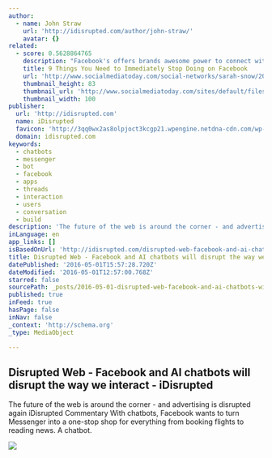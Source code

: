 ```yaml
---
author:
  - name: John Straw
    url: 'http://idisrupted.com/author/john-straw/'
    avatar: {}
related:
  - score: 0.5628864765
    description: "Facebook's offers brands awesome power to connect with their customers. But, as with great power in any context, sometimes that power is abused. \"... With great popularity comes some shameful characters looking to tap into Facebook's viral market to sell you their crappy products or scheme your money through affiliate links or worse,\" writes Daniel Zeevi."
    title: 9 Things You Need to Immediately Stop Doing on Facebook
    url: 'http://www.socialmediatoday.com/social-networks/sarah-snow/2015-07-24/9-things-you-need-immediately-stop-doing-facebook'
    thumbnail_height: 83
    thumbnail_url: 'http://www.socialmediatoday.com/sites/default/files/styles/thumbnail/public/post_main_images/facebook_annoying.jpg?itok=K2XJchI7'
    thumbnail_width: 100
publisher:
  url: 'http://idisrupted.com'
  name: iDisrupted
  favicon: 'http://3qq0wx2as8olpjoct3kcgp21.wpengine.netdna-cdn.com/wp-content/uploads/2015/04/fav.png'
  domain: idisrupted.com
keywords:
  - chatbots
  - messenger
  - bot
  - facebook
  - apps
  - threads
  - interaction
  - users
  - conversation
  - build
description: 'The future of the web is around the corner - and advertising is disrupted again iDisrupted Commentary With chatbots, Facebook wants to turn Messenger into a one-stop shop for everything from booking flights to reading news. A chatbot.'
inLanguage: en
app_links: []
isBasedOnUrl: 'http://idisrupted.com/disrupted-web-facebook-and-ai-chatbots-will-disrupted-the-way-we-interact/'
title: Disrupted Web - Facebook and AI chatbots will disrupt the way we interact - iDisrupted
datePublished: '2016-05-01T15:57:28.720Z'
dateModified: '2016-05-01T12:57:00.768Z'
starred: false
sourcePath: _posts/2016-05-01-disrupted-web-facebook-and-ai-chatbots-will-disrupt-the-wa.md
published: true
inFeed: true
hasPage: false
inNav: false
_context: 'http://schema.org'
_type: MediaObject

---
```

<article style=""><h1>Disrupted Web - Facebook and AI chatbots will disrupt the way we interact - iDisrupted</h1><p>The future of the web is around the corner - and advertising is disrupted again iDisrupted Commentary With chatbots, Facebook wants to turn Messenger into a one-stop shop for everything from booking flights to reading news. A chatbot.</p><img src="http://idisrupted.com/wp-content/uploads/2016/04/facebook-messenger-bot-130416-1.jpg" /></article>